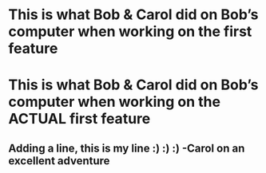 # This is what Bob & Carol did on Bob’s computer when working on the first feature
# This is what Bob & Carol did on Bob’s computer when working on the ACTUAL first feature
## Adding a line, this is my line :) :) :) -Carol on an excellent adventure 